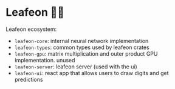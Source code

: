 # Leafeon 🥬🦮

Leafeon ecosystem:
- `leafeon-core`: internal neural network implementation
- `leafeon-types`: common types used by leafeon crates
- `leafeon-gpu`: matrix multiplication and outer product GPU implementation. unused
- `leafeon-server`: leafeon server (used with the ui)
- `leafeon-ui`: react app that allows users to draw digits and get predictions
